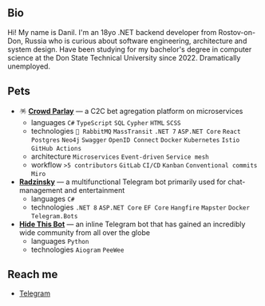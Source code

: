 ## Bio
Hi! My name is Danil. I'm an 18yo .NET backend developer from Rostov-on-Don, Russia who is curious about software engineering, architecture and system design. Have been studying for my bachelor's degree in computer science at the Don State Technical University since 2022. Dramatically unemployed.


## Pets
- 🪅 __[Crowd Parlay](https://github.com/crowdparlay)__ — a C2C bet agregation platform on microservices
  - languages `C#` `TypeScript` `SQL` `Cypher` `HTML` `SCSS`
  - technologies `🦄 RabbitMQ` `MassTransit` `.NET 7` `ASP.NET Core` `React` `Postgres` `Neo4j` `Swagger` `OpenID Connect` `Docker` `Kubernetes` `Istio` `GitHub Actions`
  - architecture `Microservices` `Event-driven` `Service mesh`
  - workflow `>5 contributors` `GitLab` `CI/CD` `Kanban` `Conventional commits` `Miro`
- __[Radzinsky](https://github.com/undrcrxwn/radzinsky)__ — a multifunctional Telegram bot primarily used for chat-management and entertainment
  - languages `C#`
  - technologies `.NET 8` `ASP.NET Core` `EF Core` `Hangfire` `Mapster` `Docker` `Telegram.Bots`
- __[Hide This Bot](https://github.com/undrcrxwn/hide-this-bot)__ — an inline Telegram bot that has gained an incredibly wide community from all over the globe
  - languages `Python`
  - technologies `Aiogram` `PeeWee`


## Reach me
- [Telegram](https://t.me/undrcrxwn)
